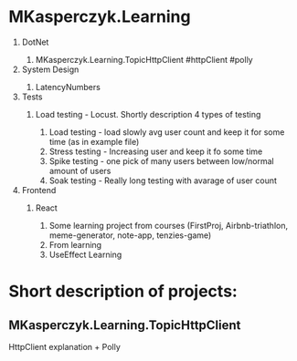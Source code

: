 # MKasperczyk.Learning

<ol>
  <li>DotNet</li>
    <ol>
      <li>MKasperczyk.Learning.TopicHttpClient #httpClient #polly</li>
    </ol>
  <li>System Design</li>
    <ol>
      <li>LatencyNumbers</li>
    </ol>
  <li>Tests</li>
    <ol>
      <li>Load testing - Locust. Shortly description 4 types of testing</li>
      <ol>
        <li>Load testing - load slowly avg user count and keep it for some time (as in example file)</li>
        <li>Stress testing - Increasing user and keep it fo some time </li>
        <li>Spike testing - one pick of many users between low/normal amount of users</li>
        <li>Soak testing - Really long testing with avarage of user count</li>
      </ol>
    </ol>
  <li>Frontend</li>
    <ol>
      <li>React</li>
      <ol>
        <li>Some learning project from courses (FirstProj, Airbnb-triathlon, meme-generator, note-app, tenzies-game)</li>
        <li>From learning</li>
        <li>UseEffect Learning</li>
      </ol>
    </ol>
</ol>

# Short description of projects: 

## MKasperczyk.Learning.TopicHttpClient
HttpClient explanation + Polly